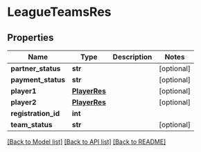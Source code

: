# LeagueTeamsRes

## Properties
Name | Type | Description | Notes
------------ | ------------- | ------------- | -------------
**partner_status** | **str** |  | [optional] 
**payment_status** | **str** |  | [optional] 
**player1** | [**PlayerRes**](PlayerRes.md) |  | [optional] 
**player2** | [**PlayerRes**](PlayerRes.md) |  | [optional] 
**registration_id** | **int** |  | 
**team_status** | **str** |  | [optional] 

[[Back to Model list]](../README.md#documentation-for-models) [[Back to API list]](../README.md#documentation-for-api-endpoints) [[Back to README]](../README.md)

